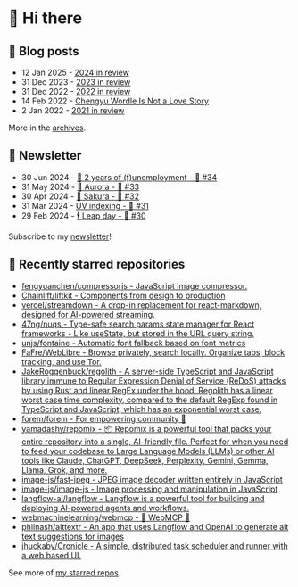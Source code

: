 # 👋 Hi there

## 📝 Blog posts

<!-- feed start -->
- 12 Jan 2025 - [2024 in review](https://cheeaun.com/blog/2025/01/2024-in-review/)
- 31 Dec 2023 - [2023 in review](https://cheeaun.com/blog/2023/12/2023-in-review/)
- 31 Dec 2022 - [2022 in review](https://cheeaun.com/blog/2022/12/2022-in-review/)
- 14 Feb 2022 - [Chengyu Wordle Is Not a Love Story](https://cheeaun.com/blog/2022/02/chengyu-wordle-is-not-a-love-story/)
- 2 Jan 2022 - [2021 in review](https://cheeaun.com/blog/2022/01/2021-in-review/)
<!-- feed end -->

More in the [archives](https://cheeaun.com/blog/archives/).

## 📰 Newsletter

<!-- newsletter start -->
- 30 Jun 2024 - [🎂 2 years of (f)unemployment - 🥫 #34](https://cheeaun.substack.com/p/2-years-of-funemployment-34)
- 31 May 2024 - [🌌 Aurora - 🥫 #33](https://cheeaun.substack.com/p/aurora-33)
- 30 Apr 2024 - [🌸 Sakura - 🥫 #32](https://cheeaun.substack.com/p/sakura-32)
- 31 Mar 2024 - [UV indexing - 🥫 #31](https://cheeaun.substack.com/p/uv-indexing-31)
- 29 Feb 2024 - [🕴️ Leap day - 🥫 #30](https://cheeaun.substack.com/p/leap-day-30)
<!-- newsletter end -->

Subscribe to my [newsletter](https://cheeaun.substack.com/)!

## 🌟 Recently starred repositories

<!-- starred repos start -->
- [fengyuanchen/compressorjs - JavaScript image compressor.](https://github.com/fengyuanchen/compressorjs)
- [Chainlift/liftkit - Components from design to production](https://github.com/Chainlift/liftkit)
- [vercel/streamdown - A drop-in replacement for react-markdown, designed for AI-powered streaming.](https://github.com/vercel/streamdown)
- [47ng/nuqs - Type-safe search params state manager for React frameworks - Like useState, but stored in the URL query string.](https://github.com/47ng/nuqs)
- [unjs/fontaine - Automatic font fallback based on font metrics](https://github.com/unjs/fontaine)
- [FaFre/WebLibre - Browse privately, search locally. Organize tabs, block tracking, and use Tor.](https://github.com/FaFre/WebLibre)
- [JakeRoggenbuck/regolith - A server-side TypeScript and JavaScript library immune to Regular Expression Denial of Service (ReDoS) attacks by using Rust and linear RegEx under the hood. Regolith has a linear worst case time complexity, compared to the default RegExp found in TypeScript and JavaScript, which has an exponential worst case.](https://github.com/JakeRoggenbuck/regolith)
- [forem/forem - For empowering community 🌱](https://github.com/forem/forem)
- [yamadashy/repomix - 📦 Repomix is a powerful tool that packs your entire repository into a single, AI-friendly file. Perfect for when you need to feed your codebase to Large Language Models (LLMs) or other AI tools like Claude, ChatGPT, DeepSeek, Perplexity, Gemini, Gemma, Llama, Grok, and more.](https://github.com/yamadashy/repomix)
- [image-js/fast-jpeg - JPEG image decoder written entirely in JavaScript](https://github.com/image-js/fast-jpeg)
- [image-js/image-js - Image processing and manipulation in JavaScript](https://github.com/image-js/image-js)
- [langflow-ai/langflow - Langflow is a powerful tool for building and deploying AI-powered agents and workflows.](https://github.com/langflow-ai/langflow)
- [webmachinelearning/webmcp - 🤖 WebMCP 🧪](https://github.com/webmachinelearning/webmcp)
- [philnash/alttextr - An app that uses Langflow and OpenAI to generate alt text suggestions for images](https://github.com/philnash/alttextr)
- [jhuckaby/Cronicle - A simple, distributed task scheduler and runner with a web based UI.](https://github.com/jhuckaby/Cronicle)
<!-- starred repos end -->

See more of [my starred repos](https://github.com/stars/cheeaun/).
